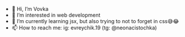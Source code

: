 - 👋 Hi, I’m Vovka
- 👀 I’m interested in web development
- 🌱 I’m currently learning jsx, but also trying to not to forget in css😅😂
- 📫 How to reach me: ig: evreychik.19 (tg: @neonacistochka)
